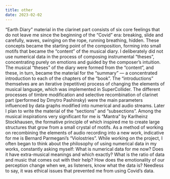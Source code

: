 ```yaml
---
title: other
date: 2023-02-02
---
```


“Earth Diary” material in the clarinet part consists of six core feelings that do not leave me since the beginning of the “Covid” era: breaking, slide and carefully, waves, swinging on the rope, running breathing, hidden. These concepts became the starting point of the composition, forming into small motifs that became the “content” of the musical diary. I deliberately did not use numerical data in the process of composing instrumental “theses”, concentrating purely on emotions and guided by the composer’s intuition. The musical “theses” of the diary were formed from the “content”, and these, in turn, became the material for the “summary” — a concentrated introduction to each of the chapters of the “book”. The “introductions” themselves are an iterative (repetitive) process of changing the elements of musical language, which was implemented in SuperCollider. The different processes of timbre modification and selective recombination of clarinet part (performed by Dmytro Pashinsky) were the main parameters influenced by data graphs modified into numerical and audio streams. Later I plan to write the material of the “sections” and “subsections”.
Among the musical inspirations very significant for me is “Mantra” by Karlheinz Stockhausen, the formative principle of which inspired me to create large structures that grow from a small crystal of motifs. As a method of working on recombining the elements of audio recording into a new work, indicative for me is Bernard Parmegani’s “Violostries”.
While working on the project, I often began to think about the philosophy of using numerical data in my works, constantly asking myself: What is numerical data for me now? Does it have extra-musical meanings and which exactly? What is the ratio of data and music that comes out with their help? How does the emotionality of our perception change when we, as listeners, know what the data is? Needless to say, it was ethical issues that prevented me from using Covid’s data.
